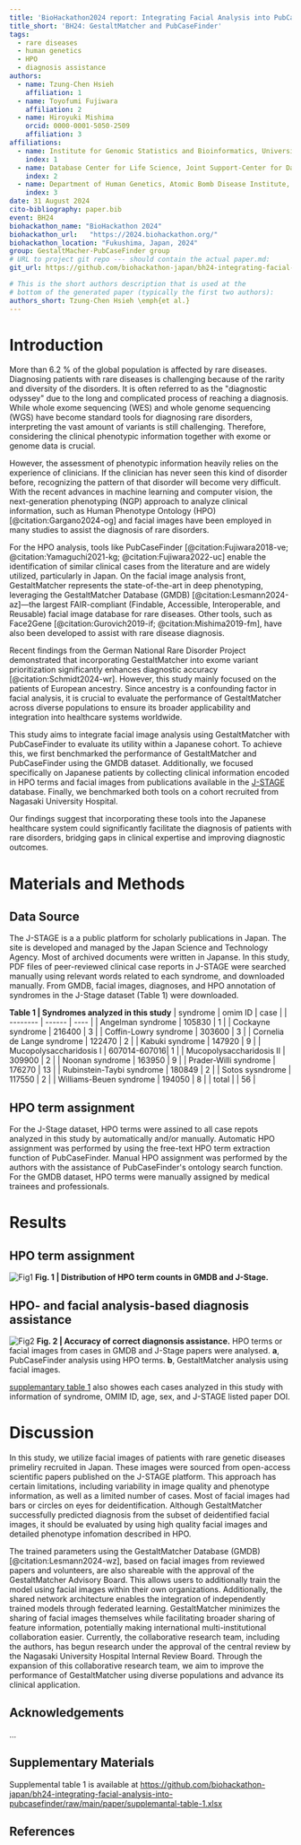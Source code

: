 ```yaml
---
title: 'BioHackathon2024 report: Integrating Facial Analysis into PubCaseFinder'
title_short: 'BH24: GestaltMatcher and PubCaseFinder'
tags:
  - rare diseases
  - human genetics
  - HPO
  - diagnosis assistance
authors:
  - name: Tzung-Chen Hsieh
    affiliation: 1
  - name: Toyofumi Fujiwara
    affiliation: 2
  - name: Hiroyuki Mishima
    orcid: 0000-0001-5050-2509
    affiliation: 3
affiliations:
  - name: Institute for Genomic Statistics and Bioinformatics, University Hospital Bonn, Rheinische Friedrich-Wilhelms-Universität Bonn, Bonn, Germany
    index: 1
  - name: Database Center for Life Science, Joint Support-Center for Data Science Research, Research Organization of Information and Systems, Chiba, Japan
    index: 2
  - name: Department of Human Genetics, Atomic Bomb Disease Institute, Nagasaki University, Nagasaki, Japan
    index: 3
date: 31 August 2024
cito-bibliography: paper.bib
event: BH24
biohackathon_name: "BioHackathon 2024"
biohackathon_url:   "https://2024.biohackathon.org/"
biohackathon_location: "Fukushima, Japan, 2024"
group: GestaltMacher-PubCaseFinder group
# URL to project git repo --- should contain the actual paper.md:
git_url: https://github.com/biohackathon-japan/bh24-integrating-facial-analysis-into-pubcasefinder

# This is the short authors description that is used at the
# bottom of the generated paper (typically the first two authors):
authors_short: Tzung-Chen Hsieh \emph{et al.}
---
```


# Introduction

More than 6.2 \% of the global population is affected by rare diseases. Diagnosing patients with rare diseases is challenging because of the rarity and diversity of the disorders.
It is often referred to as the "diagnostic odyssey" due to the long and complicated process of reaching a diagnosis.
While whole exome sequencing (WES) and whole genome sequencing (WGS) have become standard tools for diagnosing rare disorders, interpreting the vast amount of variants is still challenging.
Therefore, considering the clinical phenotypic information together with exome or genome data is crucial.

However, the assessment of phenotypic information heavily relies on the experience of clinicians.
If the clinician has never seen this kind of disorder before, recognizing the pattern of that disorder will become very difficult.
With the recent advances in machine learning and computer vision, the next-generation phenotyping (NGP) approach to analyze clinical information, such as Human Phenotype Ontology (HPO) [@citation:Gargano2024-og] and facial images have been employed in many studies to assist the diagnosis of rare disorders.

For the HPO analysis, tools like PubCaseFinder [@citation:Fujiwara2018-ve; @citation:Yamaguchi2021-kg; @citation:Fujiwara2022-uc] enable the identification of similar clinical cases from the literature and are widely utilized, particularly in Japan.
On the facial image analysis front, GestaltMatcher represents the state-of-the-art in deep phenotyping, leveraging the GestaltMatcher Database (GMDB) [@citation:Lesmann2024-az]—the largest FAIR-compliant (Findable, Accessible, Interoperable, and Reusable) facial image database for rare diseases.
Other tools, such as Face2Gene [@citation:Gurovich2019-if; @citation:Mishima2019-fm], have also been developed to assist with rare disease diagnosis.

Recent findings from the German National Rare Disorder Project demonstrated that incorporating GestaltMatcher into exome variant prioritization significantly enhances diagnostic accuracy [@citation:Schmidt2024-wr].
However, this study mainly focused on the patients of European ancestry.
Since ancestry is a confounding factor in facial analysis, it is crucial to evaluate the performance of GestaltMatcher across diverse populations to ensure its broader applicability and integration into healthcare systems worldwide. 

This study aims to integrate facial image analysis using GestaltMatcher with PubCaseFinder to evaluate its utility within a Japanese cohort. To achieve this, we first benchmarked the performance of GestaltMatcher and PubCaseFinder using the GMDB dataset. Additionally, we focused specifically on Japanese patients by collecting clinical information encoded in HPO terms and facial images from publications available in the [J-STAGE](https://www.jstage.jst.go.jp/) database.
Finally, we benchmarked both tools on a cohort recruited from Nagasaki University Hospital.

Our findings suggest that incorporating these tools into the Japanese healthcare system could significantly facilitate the diagnosis of patients with rare disorders, bridging gaps in clinical expertise and improving diagnostic outcomes.

# Materials and Methods

## Data Source
The J-STAGE is a a public platform for scholarly publications in Japan. The site is developed and managed by the Japan Science and Technology Agency. Most of archived documents were written in Japanse. In this study, PDF files of peer-reviewed  clinical case reports in J-STAGE were searched manually using relevant words related to each syndrome, and downloaded manually. From GMDB, facial images, diagnoses, and HPO annotation of syndromes in the J-Stage dataset (Table 1) were downloaded. 

**Table 1 | Syndromes analyzed in this study**
| syndrome                   | omim ID | case   | 
| --------                   | ------  | ----   | 
| Angelman syndrome          | 105830  | 1      |
| Cockayne  syndrome         | 216400  | 3      |
| Coffin-Lowry syndrome      | 303600  | 3      |
| Cornelia de Lange syndrome | 122470  | 2      |
| Kabuki syndrome            | 147920  | 9      |
| Mucopolysaccharidosis I    | 607014-607016| 1 |
| Mucopolysaccharidosis II   | 309900 | 2       |
| Noonan syndrome            | 163950  | 9      |
| Prader-Willi syndrome      | 176270  | 13     |
| Rubinstein-Taybi syndrome  | 180849  | 2      |
| Sotos sysndrome            | 117550  | 2      |
| Williams-Beuen syndrome    | 194050  | 8      |
| total                      |         | 56     |

## HPO term assignment
For the J-Stage dataset, HPO terms were assined to all case repots analyzed in this study by automatically and/or manually. Automatic HPO assignment was performed by using the free-text HPO term extraction function of PubCaseFinder. Manual HPO assignment was performed by the authors with the assistance of PubCaseFinder's ontology search function. For the GMDB dataset, HPO terms were manually assigned by medical trainees and professionals. 

# Results 
## HPO term assignment
![Fig1](./figure1.png) **Fig. 1 | Distribution of HPO term counts in GMDB and J-Stage.**

## HPO- and facial analysis-based diagnosis assistance
![Fig2](./figure2.png) **Fig. 2 | Accuracy of correct diagnonsis assistance.** HPO terms or facial images from cases in GMDB and J-Stage papers were analysed. **a**, PubCaseFinder analysis using HPO terms. **b**, GestaltMatcher analysis using facial images.

[supplemantary table 1](https://github.com/biohackathon-japan/bh24-integrating-facial-analysis-into-pubcasefinder/raw/main/paper/supplemantal-table-1.xlsx) also showes each cases analyzed in this study with information of syndrome, OMIM ID, age, sex, and J-STAGE listed paper DOI.

# Discussion
In this study, we utilize facial images of patients with rare genetic diseases primeliry recruited in Japan. These images were sourced from open-access scientific papers published on the J-STAGE platform. This approach has certain limitations, including variability in image quality and phenotype information, as well as a limited number of cases. Most of facial images had bars or circles on eyes for deidentification. Although GestaltMatcher successfully predicted diagnosis from the subset of deidentified facial images, it should be evaluated by using high quality facial images and detailed phenotype infomation described in HPO.

The trained parameters using the GestaltMatcher Database (GMDB) [@citation:Lesmann2024-wz], based on facial images from reviewed papers and volunteers, are also shareable with the approval of the GestaltMatcher Advisory Board. This allows users to additionally train the model using facial images within their own organizations. Additionally, the shared network architecture enables the integration of independently trained models through federated learning. GestaltMatcher minimizes the sharing of facial images themselves while facilitating broader sharing of feature information, potentially making international multi-institutional collaboration easier. Currently, the collaborative research team, including the authors, has begun research under the approval of the central review by the Nagasaki University Hospital Internal Review Board. Through the expansion of this collaborative research team, we aim to improve the performance of GestaltMatcher using diverse populations and advance its clinical application.

## Acknowledgements

...

## Supplementary Materials
Supplemental table 1 is available at https://github.com/biohackathon-japan/bh24-integrating-facial-analysis-into-pubcasefinder/raw/main/paper/supplemantal-table-1.xlsx

## References
<!-- 
%%%%%%%%%%%%%%%%%%%%%%%%%%%%%%%%%%%%%%%%%%%%%%%%%%%%%%%%%%%%%%%%%%%%%%%%%%%%%%%%%%%%%%%%%%%%%%%%%%%%%%%%%%%%%%%%%%%%%
References will be automatically added when we submit to BioHackrXiv. Instruction for authors below is commented out in the source.

# Formatting

This document use Markdown and you can look at [this tutorial](https://www.markdowntutorial.com/).

## Subsection level 2

Please keep sections to a maximum of only two levels.

## Tables and figures

Tables can be added in the following way, though alternatives are possible:

Table: Note that table caption is automatically numbered and should be
given before the table itself.

| Header 1 | Header 2 |
| -------- | -------- |
| item 1 | item 2 |
| item 3 | item 4 |

A figure is added with:

![Caption for BioHackrXiv logo figure](./biohackrxiv.png)

# Other main section on your manuscript level 1

Lists can be added with:

1. Item 1
2. Item 2

# Citation Typing Ontology annotation

You can use [CiTO](http://purl.org/spar/cito/2018-02-12) annotations, as explained in [this BioHackathon Europe 2021 write up](https://raw.githubusercontent.com/biohackrxiv/bhxiv-metadata/main/doc/elixir_biohackathon2021/paper.md) and [this CiTO Pilot](https://www.biomedcentral.com/collections/cito).
Using this template, you can cite an article and indicate _why_ you cite that article, for instance DisGeNET-RDF [@citesAsAuthority:Queralt2016].

The syntax in Markdown is as follows: a single intention annotation looks like
`[@usesMethodIn:Krewinkel2017]`; two or more intentions are separated
with colons, like `[@extends:discusses:Nielsen2017Scholia]`. When you cite two
different articles, you use this syntax: `[@citesAsDataSource:Ammar2022ETL; @citesAsDataSource:Arend2022BioHackEU22]`.

Possible CiTO typing annotation include:

* citesAsDataSource: when you point the reader to a source of data which may explain a claim
* usesDataFrom: when you reuse somehow (and elaborate on) the data in the cited entity
* usesMethodIn
* citesAsAuthority
* citesAsEvidence
* citesAsPotentialSolution
* citesAsRecommendedReading
* citesAsRelated
* citesAsSourceDocument
* citesForInformation
* confirms
* documents
* providesDataFor
* obtainsSupportFrom
* discusses
* extends
* agreesWith
* disagreesWith
* updates
* citati
-->
